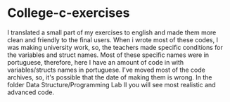 # College-c-exercises
I translated a small part of my exercises to english and made them more clean and friendly to the final users. When i wrote most of these codes, I was making university work, so, the teachers made specific conditions for the variables and struct names. Most of these specific names were in portuguese, therefore, here I have an amount of code in with variables/structs names in portuguese. I've moved most of the code archives, so, it's possible that the date of making them is wrong. In the folder Data Structure/Programming Lab II you will see most realistic and advanced code.
